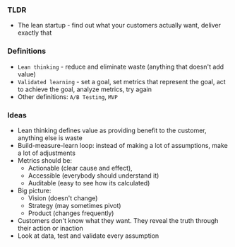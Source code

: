 ### TLDR
* The lean startup - find out what your customers actually want, deliver exactly that

### Definitions
* `Lean thinking` - reduce and eliminate waste (anything that doesn't add value)
* `Validated learning` - set a goal, set metrics that represent the goal, act to achieve the goal, analyze metrics, try again
* Other definitions: `A/B Testing`, `MVP`

### Ideas
* Lean thinking defines value as providing benefit to the customer, anything else is waste
* Build-measure-learn loop: instead of making a lot of assumptions, make a lot of adjustments
* Metrics should be: 
    * Actionable (clear cause and effect), 
    * Accessible (everybody should understand it)
    * Auditable (easy to see how its calculated)
* Big picture:
    * Vision (doesn't change)
    * Strategy (may sometimes pivot)
    * Product (changes frequently)
* Customers don't know what they want. They reveal the truth through their action or inaction
* Look at data, test and validate every assumption
